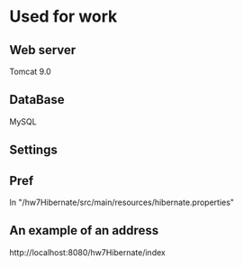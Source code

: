# Used for work
## Web server
Tomcat 9.0
## DataBase
MySQL
## Settings
## Pref
In "/hw7Hibernate/src/main/resources/hibernate.properties"
## An example of an address
http://localhost:8080/hw7Hibernate/index